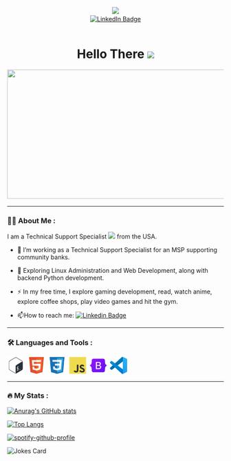 <div id="header" align="center">
  <img src="https://media.giphy.com/media/1C8bHHJturSx2/giphy.gif" width="100"/>
<div id="badges">
  <a href="www.linkedin.com/in/beaumccoy95">
    <img src="https://img.shields.io/badge/LinkedIn-blue?style=for-the-badge&logo=linkedin&logoColor=white" alt="LinkedIn Badge"/>
  </a>
</div>
<img src="https://komarev.com/ghpvc/?username=Cowbeau&style=flat-square&color=blue" alt=""/>
<h1>
  Hello There
  <img src="https://media.giphy.com/media/hvRJCLFzcasrR4ia7z/giphy.gif" width="30px"/>
</h1>
<div align="center">
  <img src="https://media.giphy.com/media/dWesBcTLavkZuG35MI/giphy.gif" width="600" height="300"/>
</div>
</div>

---

### :man_technologist: About Me :
I am a Technical Support Specialist <img src="https://media.giphy.com/media/WUlplcMpOCEmTGBtBW/giphy.gif" width="30"> from the USA.
- :telescope: I’m working as a Technical Support Specialist for an MSP supporting community banks. 

- :seedling: Exploring Linux Administration and Web Development, along with backend Python development.

- :zap: In my free time, I explore gaming development, read, watch anime, explore coffee shops, play video games and hit the gym.

- :mailbox:How to reach me: [![Linkedin Badge](https://img.shields.io/badge/-LinkedIn-blue?style=flat&logo=Linkedin&logoColor=white)](www.linkedin.com/in/beaumccoy95)

           

---

### :hammer_and_wrench: Languages and Tools :
<div>
  <img src="https://github.com/devicons/devicon/blob/master/icons/bash/bash-original.svg" title="Bash" alt="Bash" width="40" height="40"/>&nbsp;
  <img src="https://github.com/devicons/devicon/blob/master/icons/html5/html5-original.svg" title="HTML5" alt="HTML5" width="40" height="40"/>&nbsp;
  <img src="https://github.com/devicons/devicon/blob/master/icons/css3/css3-original.svg" title="CSS3" alt="CSS3" width="40" height="40"/>&nbsp;
  <img src="https://github.com/devicons/devicon/blob/master/icons/javascript/javascript-original.svg" title="JavaScript" alt="JavaScript" width="40" height="40"/>&nbsp;
  <img src="https://github.com/devicons/devicon/blob/master/icons/bootstrap/bootstrap-original.svg" title="Bootstrap" alt="Bootstrap" width="40" height="40"/>&nbsp;
  <img src="https://github.com/devicons/devicon/blob/master/icons/vscode/vscode-original.svg" title="VSCode" alt="VSCode" width="40" height="40"/>&nbsp;
</div>

---

### :fire: My Stats :
[![Anurag's GitHub stats](https://github-readme-stats.vercel.app/api?username=Cowbeau&show_icons=true&theme=tokyonight)](https://github.com/anuraghazra/github-readme-stats)

[![Top Langs](https://github-readme-stats.vercel.app/api/top-langs/?username=Cowbeau&layout=compact&theme=tokyonight)](https://github.com/anuraghazra/github-readme-stats)

[![spotify-github-profile](https://spotify-github-profile.vercel.app/api/view?uid=beaumccoy95&cover_image=true&theme=default&show_offline=false&background_color=121212&bar_color=53b14f&bar_color_cover=false)](https://github.com/kittinan/spotify-github-profile)

<!-- Markdown -->

<img src="https://readme-jokes.vercel.app/api?hideBorder&theme=tokyonight&qColor=%23944bcc&aColor=%23bbdb51" alt="Jokes Card" />


<!---
Cowbeau/Cowbeau is a ✨ special ✨ repository because its `README.md` (this file) appears on your GitHub profile.
You can click the Preview link to take a look at your changes.
--->
